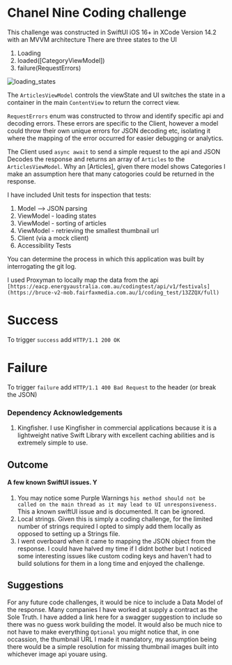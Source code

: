 # Chanel Nine Coding challenge

This challenge was constructed in SwiftUI iOS 16+ in XCode Version 14.2 with an MVVM architecture
There are three states to the UI

1. Loading
2. loaded([CategoryViewModel])
3. failure(RequestErrors)

![loading_states](https://user-images.githubusercontent.com/241315/224616954-c3fceb7b-6cd7-4cf2-aeb7-a2e20473b53d.png)

The `ArticlesViewModel` controls the viewState and UI switches the state in a container in the main `ContentView` to return the correct view.

`RequestErrors` enum was constructed to throw and identify specific api and decoding errors. These errors are specific to the Client, however a model could throw their own unique errors for JSON decoding etc, isolating it where the mapping of the error occurred for easier debugging or analytics.

The Client used `async await` to send a simple request to the api and JSON Decodes the response and returns an array of `Articles` to the `ArticlesViewModel`. Why an [Articles], given there model shows Categories I make an assumption here that many catogories could be returned in the response.

I have included Unit tests for inspection that tests:
1. Model --> JSON parsing
2. ViewModel - loading states
3. ViewModel - sorting of articles
4. ViewModel - retrieving the smallest thumbnail url
5. Client (via a mock client)
6. Accessibility Tests

You can determine the process in which this application was built by interrogating the git log.

I used Proxyman to locally map the data from the api `[https://eacp.energyaustralia.com.au/codingtest/api/v1/festivals](https://bruce-v2-mob.fairfaxmedia.com.au/1/coding_test/13ZZQX/full)`
# Success
To trigger `success` add `HTTP/1.1 200 OK`

# Failure
To trigger `failure` add `HTTP/1.1 400 Bad Request` to the header (or break the JSON)

### Dependency Acknowledgements
1. Kingfisher. I use Kingfisher in commercial applications because it is a lightweight native Swift Library with excellent caching abilities and is extremely simple to use.

## Outcome
#### A few known SwiftUI issues. Y
1. You may notice some Purple Warnings `his method should not be called on the main thread as it may lead to UI unresponsiveness.` This a known swiftUI issue and is documented. It can be ignored.
2. Local strings. Given this is simply a coding challenge, for the limited number of strings required I opted to simply add them locally as opposed to setting up a Strings file.
3. I went overboard when it came to mapping the JSON object from the response. I could have halved my time if I didnt bother but I noticed some interesting issues like custom coding keys and haven't had to build solutions for them in a long time and enjoyed the challenge. 

## Suggestions
For any future code challenges, it would be nice to include a Data Model of the response. Many companies I have worked at supply a contract as the Sole Truth. I have added a link here for a swagger suggestion to include so there was no guess work building the model. It would also be much nice to not have to make everything `Optional` you might notice that, in one occassion, the thumbnail URL I made it mandatory, my assumption being there would be a simple resolution for missing thumbnail images built into whichever image api youare using.
